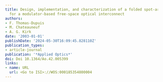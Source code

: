 ```yaml
---
title: Design, implementation, and characterization of a folded spot-array generator
  for a modulator-based free-space optical interconnect
authors:
- F. Thomas-Dupuis
- M. Chateauneuf
- A. G. Kirk
date: '2003-01-01'
publishDate: '2024-05-30T16:09:45.828110Z'
publication_types:
- article-journal
publication: '*Applied Optics*'
doi: Doi 10.1364/Ao.42.005399
links:
- name: URL
  url: <Go to ISI>://WOS:000185354800004
---
```

